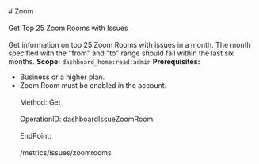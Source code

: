 <br>#     Zoom</br>
<br>Get Top 25 Zoom Rooms with Issues</br>
<br>Get information on top 25 Zoom Rooms with issues in a month. The month specified with the "from" and "to" range should fall within the last six months.
**Scope:** `dashboard_home:read:admin` 
**Prerequisites:**
* Business or a higher plan.
* Zoom Room must be enabled in the account.</br>
<br>Method: Get</br>
<br>OperationID: dashboardIssueZoomRoom</br>
<br>EndPoint:</br>
<br>/metrics/issues/zoomrooms</br>
